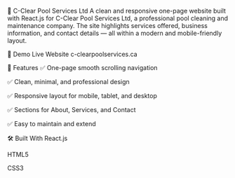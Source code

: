 🌊 C-Clear Pool Services Ltd
A clean and responsive one-page website built with React.js for C-Clear Pool Services Ltd, a professional pool cleaning and maintenance company. The site highlights services offered, business information, and contact details — all within a modern and mobile-friendly layout.

📸 Demo
Live Website
c-clearpoolservices.ca

🧼 Features
✅ One-page smooth scrolling navigation

✅ Clean, minimal, and professional design

✅ Responsive layout for mobile, tablet, and desktop

✅ Sections for About, Services, and Contact

✅ Easy to maintain and extend

🛠️ Built With
React.js

HTML5

CSS3
